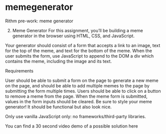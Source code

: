 # memegenerator
Rithm pre-work: meme generator


2. Meme Generator
For this assignment, you’ll be building a meme generator in the browser using HTML, CSS, and JavaScript.

Your generator should consist of a form that accepts a link to an image, text for the top of the meme, and text for the bottom of the meme. When the user submits the form, use JavaScript to append to the DOM a div which contains the meme, including the image and its text.

Requirements

User should be able to submit a form on the page to generate a new meme on the page, and should be able to add multiple memes to the page by submitting the form multiple times.
Users should be able to click on a button to remove a meme from the page.
When the meme form is submitted, values in the form inputs should be cleared.
Be sure to style your meme generator! It should be functional but also look nice.

Only use vanilla JavaScript only: no frameworks/third-party libraries.

You can find a 30 second video demo of a possible solution here

